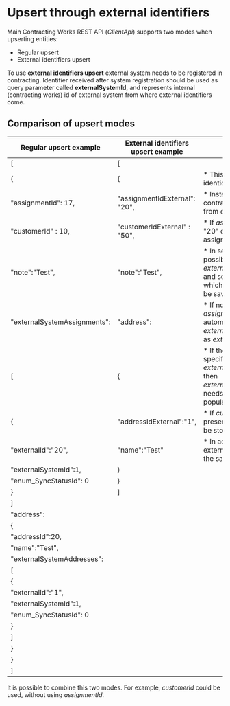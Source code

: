 # Upsert through external identifiers

Main Contracting Works REST API (_ClientApi_) supports two modes when upserting entities:
 * Regular upsert
 * External identifiers upsert
  
  To use **external identifiers upsert** external system needs to be registered in contracting.
  Identifier received after system registration should be used as query parameter called **externalSystemId**, and represents internal (contracting works) id of external system from where external identifiers come. 
  
## Comparison of upsert modes
  
  | Regular upsert example  | External identifiers upsert example | Comparison |
| ------------- | ------------- | ------------- |
|[                                   |[                               ||
| {                                  | {                              | * This two request have identical effects in database|
|   "assignmentId": 17,              |   "assignmentIdExternal": "20",| * Instead of sending contracting id (17), identifier from external system is sent|
|   "customerId" : 10,               |   "customerIdExternal" : "50", | * If *assignmentIdExternal* "20" does not exist assignment will be created|
|   "note":"Test",                   |   "note":"Test",               | * In second example it is possible to use *externalSystemAssignments* and send the same ids in which case provided data will be saved|
|   "externalSystemAssignments":     |   "address":                   | * If not passed *assignmentIdExternal* will be automatically added to *externalSystemAssignments* as *externalId* |
|     [                              |    {                           | * If there is need to set specific *enum_SyncStatusId* to *externalSystemAssignments* then *externalSystemAssignmentDto* needs to be specifically populated with values |
|       {                            |      "addressIdExternal":"1",  | * If *customerIdExternal* is not present in database, save will be stopped.|
|         "externalId":"20",         |      "name":"Test"             | * In address and all other dtos, external identifiers function the same.|
|         "externalSystemId":1,      |    }                           ||
|         "enum_SyncStatusId": 0     |  }                             ||
|       }                            |]                               ||
|     ]                              |                                ||
|    "address":                      |                                ||
|     {                              |                                ||
|       "addressId":20,              |                                ||
|       "name":"Test",               |                                ||
|       "externalSystemAddresses":   |                                ||
|         [                          |                                ||
|           {                        |                                ||
|             "externalId":"1",      |                                ||
|              "externalSystemId":1, |                                ||
|              "enum_SyncStatusId": 0|                                ||
|           }                        |                                ||
|         ]                          |                                ||
|      }                             |                                ||
| }                                  |                                ||
|]                                   |                                ||

 
It is possible to combine this two modes. For example, *customerId* could be used, without using *assignmentId*.
